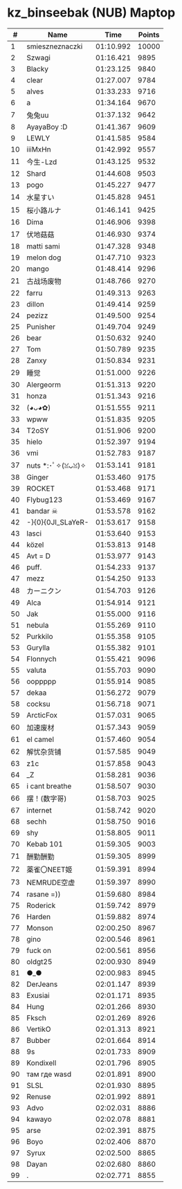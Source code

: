 # kz_binseebak (NUB) Maptop

|  # | Name | Time | Points |
|-------------- | -------------- | -------------- | -------------- | 
| 1 | smieszneznaczki | 01:10.992 | 10000 | 
| 2 | Szwagi | 01:16.421 | 9895 | 
| 3 | Blacky | 01:23.125 | 9840 | 
| 4 | clear | 01:27.007 | 9784 | 
| 5 | alves | 01:33.233 | 9716 | 
| 6 | a | 01:34.164 | 9670 | 
| 7 | 兔兔uu | 01:37.132 | 9642 | 
| 8 | AyayaBoy :D | 01:41.367 | 9609 | 
| 9 | LEWLY | 01:41.585 | 9584 | 
| 10 | iiiMxHn | 01:42.992 | 9557 | 
| 11 | 今生-Lzd | 01:43.125 | 9532 | 
| 12 | Shard | 01:44.608 | 9503 | 
| 13 | pogo | 01:45.227 | 9477 | 
| 14 | 水星すい | 01:45.828 | 9451 | 
| 15 | 桜小路ルナ | 01:46.141 | 9425 | 
| 16 | Dima | 01:46.906 | 9398 | 
| 17 | 伏地菇菇 | 01:46.930 | 9374 | 
| 18 | matti sami | 01:47.328 | 9348 | 
| 19 | melon dog | 01:47.710 | 9323 | 
| 20 | mango | 01:48.414 | 9296 | 
| 21 | 古战场废物 | 01:48.766 | 9270 | 
| 22 | farru | 01:49.313 | 9263 | 
| 23 | dillon | 01:49.414 | 9259 | 
| 24 | pezizz | 01:49.500 | 9254 | 
| 25 | Punisher | 01:49.704 | 9249 | 
| 26 | bear | 01:50.632 | 9240 | 
| 27 | Tom | 01:50.789 | 9235 | 
| 28 | Zanxy | 01:50.834 | 9231 | 
| 29 | 睡觉 | 01:51.000 | 9226 | 
| 30 | Alergeorm | 01:51.313 | 9220 | 
| 31 | honza | 01:51.343 | 9216 | 
| 32 | (◕ᴗ◕✿) | 01:51.555 | 9211 | 
| 33 | wpww | 01:51.835 | 9205 | 
| 34 | T2oSY | 01:51.906 | 9200 | 
| 35 | hielo | 01:52.397 | 9194 | 
| 36 | vmi | 01:52.783 | 9187 | 
| 37 | nuts *:･ﾟ✧(ꈍᴗꈍ)✧ | 01:53.141 | 9181 | 
| 38 | Ginger | 01:53.460 | 9175 | 
| 39 | ROCKET | 01:53.468 | 9171 | 
| 40 | Flybug123 | 01:53.469 | 9167 | 
| 41 | bandar ☠ | 01:53.578 | 9162 | 
| 42 | -}{0}{0JI_SLaYeR- | 01:53.617 | 9158 | 
| 43 | lasci | 01:53.640 | 9153 | 
| 44 | közel | 01:53.813 | 9148 | 
| 45 | Avt = D | 01:53.977 | 9143 | 
| 46 | puff. | 01:54.233 | 9137 | 
| 47 | mezz | 01:54.250 | 9133 | 
| 48 | カーニクン | 01:54.703 | 9126 | 
| 49 | Alca | 01:54.914 | 9121 | 
| 50 | Jak | 01:55.000 | 9116 | 
| 51 | nebula | 01:55.269 | 9110 | 
| 52 | Purkkilo | 01:55.358 | 9105 | 
| 53 | Gurylla | 01:55.382 | 9101 | 
| 54 | Flonnych | 01:55.421 | 9096 | 
| 55 | valuta | 01:55.703 | 9090 | 
| 56 | ooppppp | 01:55.914 | 9085 | 
| 57 | dekaa | 01:56.272 | 9079 | 
| 58 | cocksu | 01:56.718 | 9071 | 
| 59 | ArcticFox | 01:57.031 | 9065 | 
| 60 | 加速废材 | 01:57.343 | 9059 | 
| 61 | el camel | 01:57.460 | 9054 | 
| 62 | 解忧杂货铺 | 01:57.585 | 9049 | 
| 63 | z1c | 01:57.858 | 9043 | 
| 64 | _Z | 01:58.281 | 9036 | 
| 65 | i cant breathe | 01:58.507 | 9030 | 
| 66 | 摆！(数字哥) | 01:58.703 | 9025 | 
| 67 | internet | 01:58.742 | 9020 | 
| 68 | sechh | 01:58.750 | 9016 | 
| 69 | shy | 01:58.805 | 9011 | 
| 70 | Kebab 101 | 01:59.305 | 9003 | 
| 71 | 酬勤酬勤 | 01:59.305 | 8999 | 
| 72 | 薬雀〇NEET姬 | 01:59.391 | 8994 | 
| 73 | NEMRUDE空虚 | 01:59.397 | 8990 | 
| 74 | rasane =)) | 01:59.680 | 8984 | 
| 75 | Roderick | 01:59.742 | 8979 | 
| 76 | Harden | 01:59.882 | 8974 | 
| 77 | Monson | 02:00.250 | 8967 | 
| 78 | gino | 02:00.546 | 8961 | 
| 79 | fuck on | 02:00.561 | 8956 | 
| 80 | oldgt25 | 02:00.930 | 8949 | 
| 81 | ●_● | 02:00.983 | 8945 | 
| 82 | DerJeans | 02:01.147 | 8939 | 
| 83 | Exusiai | 02:01.171 | 8935 | 
| 84 | Hung | 02:01.266 | 8930 | 
| 85 | Fksch | 02:01.269 | 8926 | 
| 86 | VertikO | 02:01.313 | 8921 | 
| 87 | Bubber | 02:01.664 | 8914 | 
| 88 | 9s | 02:01.733 | 8909 | 
| 89 | Kondixell | 02:01.796 | 8905 | 
| 90 | там где wasd | 02:01.891 | 8900 | 
| 91 | SLSL | 02:01.930 | 8895 | 
| 92 | Renuse | 02:01.992 | 8891 | 
| 93 | Advo | 02:02.031 | 8886 | 
| 94 | kawayo | 02:02.078 | 8881 | 
| 95 | arse | 02:02.391 | 8875 | 
| 96 | Boyo | 02:02.406 | 8870 | 
| 97 | Syrux | 02:02.500 | 8865 | 
| 98 | Dayan | 02:02.680 | 8860 | 
| 99 | . | 02:02.771 | 8855 | 

